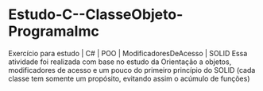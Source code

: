 # Estudo-C--ClasseObjeto-ProgramaImc
Exercício para estudo | C# | POO | ModificadoresDeAcesso | SOLID
Essa atividade foi realizada com base no estudo da Orientação a objetos, modificadores de acesso e um pouco do primeiro princípio do SOLID (cada classe tem somente um propósito, evitando assim o acúmulo de funções)

